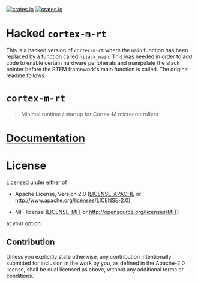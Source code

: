[![crates.io](https://img.shields.io/crates/v/cortex-m-rt.svg)](https://crates.io/crates/cortex-m-rt)
[![crates.io](https://img.shields.io/crates/d/cortex-m-rt.svg)](https://crates.io/crates/cortex-m-rt)

# Hacked `cortex-m-rt`

This is a hacked version of `cortex-m-rt` where the `main` function has been
replaced by a function called `hijack_main`. This was needed in order to add
code to enable certain hardware peripherals and manipulate the stack pointer
before the RTFM framework's main function is called. The original readme
follows.

# `cortex-m-rt`

> Minimal runtime / startup for Cortex-M microcontrollers

# [Documentation](https://docs.rs/cortex-m-rt)

# License

Licensed under either of

- Apache License, Version 2.0 ([LICENSE-APACHE](LICENSE-APACHE) or
  http://www.apache.org/licenses/LICENSE-2.0)

- MIT license ([LICENSE-MIT](LICENSE-MIT) or http://opensource.org/licenses/MIT)

at your option.

## Contribution

Unless you explicitly state otherwise, any contribution intentionally submitted
for inclusion in the work by you, as defined in the Apache-2.0 license, shall be
dual licensed as above, without any additional terms or conditions.
